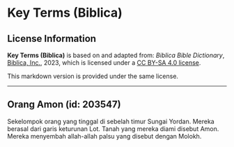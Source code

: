 # Key Terms (Biblica)

## License Information

**Key Terms (Biblica)** is based on and adapted from: _Biblica Bible Dictionary_, [Biblica, Inc.](https://www.biblica.com/), 2023, which is licensed under a [CC BY-SA 4.0 license](https://creativecommons.org/licenses/by-sa/4.0/legalcode.en).

This markdown version is provided under the same license.



--------------------------------

## Orang Amon (id: 203547)

Sekelompok orang yang tinggal di sebelah timur Sungai Yordan. Mereka berasal dari garis keturunan Lot. Tanah yang mereka diami disebut Amon. Mereka menyembah allah\-allah palsu yang disebut dengan Molokh.


